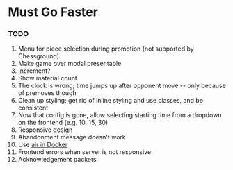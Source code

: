 # Must Go Faster

### TODO

1. Menu for piece selection during promotion (not supported by Chessground)
2. Make game over modal presentable
3. Increment?
4. Show material count
5. The clock is wrong; time jumps up after opponent move -- only because of premoves though
6. Clean up styling; get rid of inline styling and use classes, and be consistent
7. Now that config is gone, allow selecting starting time from a dropdown on the frontend (e.g. 10, 15, 30)
8. Responsive design
9. Abandonment message doesn't work
10. Use [air in Docker](github.com/cosmtrek/air)
11. Frontend errors when server is not responsive
12. Acknowledgement packets